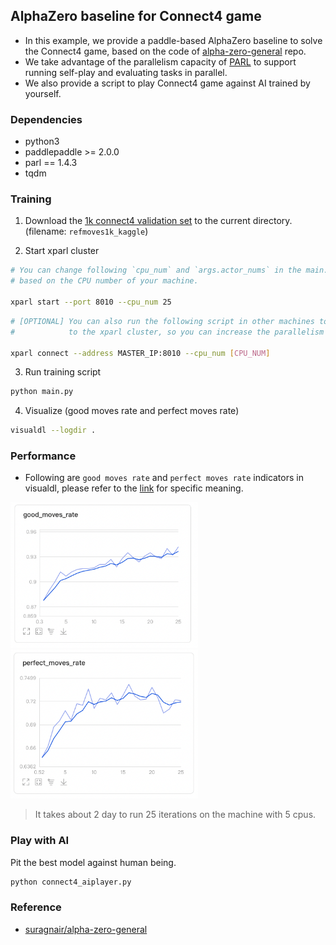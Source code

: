 ## AlphaZero baseline for Connect4 game

- In this example, we provide a paddle-based AlphaZero baseline to solve the Connect4 game, based on the code of [alpha-zero-general](https://github.com/suragnair/alpha-zero-general) repo.
- We take advantage of the parallelism capacity of [PARL](https://github.com/PaddlePaddle/PARL) to support running self-play and evaluating tasks in parallel.
- We also provide a script to play Connect4 game against AI trained by yourself.

### Dependencies
* python3
* paddlepaddle >= 2.0.0
* parl == 1.4.3
* tqdm

### Training 

1. Download the [1k connect4 validation set](https://www.kaggle.com/petercnudde/1k-connect4-validation-set) to the current directory. (filename: `refmoves1k_kaggle`)

2. Start xparl cluster

```bash
# You can change following `cpu_num` and `args.actor_nums` in the main.py 
# based on the CPU number of your machine.

xparl start --port 8010 --cpu_num 25
```

```bash
# [OPTIONAL] You can also run the following script in other machines to add more CPU resource 
#            to the xparl cluster, so you can increase the parallelism (args.actor_nums).

xparl connect --address MASTER_IP:8010 --cpu_num [CPU_NUM]
```

3. Run training script

```bash
python main.py
```

4. Visualize (good moves rate and perfect moves rate)

```bash
visualdl --logdir .
```

### Performance

- Following are `good moves rate` and `perfect moves rate` indicators in visualdl, please refer to the [link](https://www.kaggle.com/petercnudde/scoring-connect-x-agents) for specific meaning.

<img src=".pic/good_moves_rate.png" width = "300" alt="good moves rate"/> <img src=".pic/perfect_moves_rate.png" width = "300" alt="perfect moves rate"/>

> It takes about 2 day to run 25 iterations on the machine with 5 cpus.

### Play with AI

Pit the best model against human being.

```bash
python connect4_aiplayer.py 
```

### Reference

- [suragnair/alpha-zero-general](https://github.com/suragnair/alpha-zero-general)
